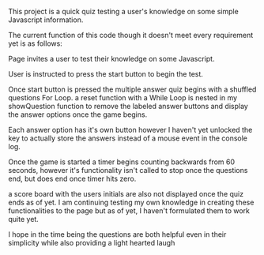 This project is a quick quiz testing a user's knowledge on some simple Javascript information.

The current function of this code though it doesn't meet every requirement yet is as follows:

Page invites a user to test their knowledge on some Javascript.

User is instructed to press the start button to begin the test.

Once start button is pressed the multiple answer quiz begins with a shuffled questions For Loop.
a reset function with a While Loop is nested in my showQuestion function to remove the labeled answer buttons and display the answer options once the game begins.

Each answer option has it's own button however I haven't yet unlocked the key to actually store the answers instead of a mouse event in the console log.

Once the game is started a timer begins counting backwards from 60 seconds, however it's functionality isn't called to stop once the questions end, but does end once timer hits zero.

a score board with the users initials are also not displayed once the quiz ends as of yet. I am continuing testing my own knowledge in creating these functionalities to the page but as of yet, I haven't formulated them to work quite yet.

I hope in the time being the questions are both helpful even in their simplicity while also providing a light hearted laugh
